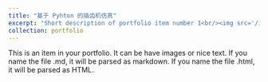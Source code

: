 ```yaml
---
title: "基于 Pyhton 的插齿机仿真"
excerpt: "Short description of portfolio item number 1<br/><img src='/images/插齿机.png'>"
collection: portfolio
---
```


This is an item in your portfolio. It can be have images or nice text. If you name the file .md, it will be parsed as markdown. If you name the file .html, it will be parsed as HTML. 
